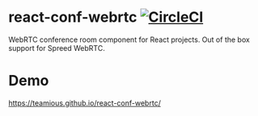# react-conf-webrtc [![CircleCI](https://circleci.com/gh/teamious/react-conf-webrtc/tree/master.svg?style=svg)](https://circleci.com/gh/teamious/react-conf-webrtc/tree/master)
WebRTC conference room component for React projects. Out of the box support for Spreed WebRTC.

# Demo
https://teamious.github.io/react-conf-webrtc/
